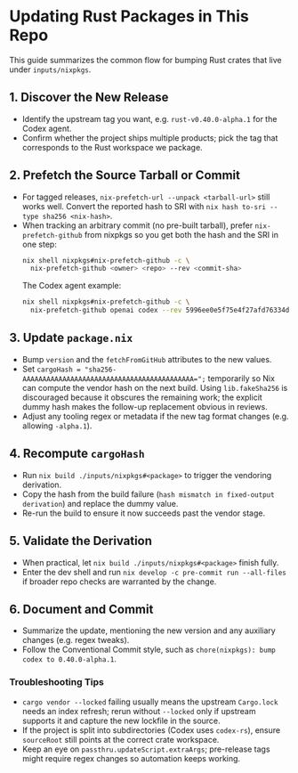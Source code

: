# Updating Rust Packages in This Repo

This guide summarizes the common flow for bumping Rust crates that live under `inputs/nixpkgs`.

## 1. Discover the New Release

- Identify the upstream tag you want, e.g. `rust-v0.40.0-alpha.1` for the Codex agent.
- Confirm whether the project ships multiple products; pick the tag that corresponds to the Rust workspace we package.

## 2. Prefetch the Source Tarball or Commit

- For tagged releases, `nix-prefetch-url --unpack <tarball-url>` still works well. Convert the reported hash to SRI with `nix hash to-sri --type sha256 <nix-hash>`.
- When tracking an arbitrary commit (no pre-built tarball), prefer `nix-prefetch-github` from nixpkgs so you get both the hash and the SRI in one step:
  ```sh
  nix shell nixpkgs#nix-prefetch-github -c \
    nix-prefetch-github <owner> <repo> --rev <commit-sha>
  ```
  The Codex agent example:
  ```sh
  nix shell nixpkgs#nix-prefetch-github -c \
    nix-prefetch-github openai codex --rev 5996ee0e5f75e4f27afd76334db78a33a7fec997
  ```

## 3. Update `package.nix`

- Bump `version` and the `fetchFromGitHub` attributes to the new values.
- Set `cargoHash = "sha256-AAAAAAAAAAAAAAAAAAAAAAAAAAAAAAAAAAAAAAAAAAA=";` temporarily so Nix can compute the vendor hash on the next build. Using `lib.fakeSha256` is discouraged because it obscures the remaining work; the explicit dummy hash makes the follow-up replacement obvious in reviews.
- Adjust any tooling regex or metadata if the new tag format changes (e.g. allowing `-alpha.1`).

## 4. Recompute `cargoHash`

- Run `nix build ./inputs/nixpkgs#<package>` to trigger the vendoring derivation.
- Copy the hash from the build failure (`hash mismatch in fixed-output derivation`) and replace the dummy value.
- Re-run the build to ensure it now succeeds past the vendor stage.

## 5. Validate the Derivation

- When practical, let `nix build ./inputs/nixpkgs#<package>` finish fully.
- Enter the dev shell and run `nix develop -c pre-commit run --all-files` if broader repo checks are warranted by the change.

## 6. Document and Commit

- Summarize the update, mentioning the new version and any auxiliary changes (e.g. regex tweaks).
- Follow the Conventional Commit style, such as `chore(nixpkgs): bump codex to 0.40.0-alpha.1`.

### Troubleshooting Tips

- `cargo vendor --locked` failing usually means the upstream `Cargo.lock` needs an index refresh; rerun without `--locked` only if upstream supports it and capture the new lockfile in the source.
- If the project is split into subdirectories (Codex uses `codex-rs`), ensure `sourceRoot` still points at the correct crate workspace.
- Keep an eye on `passthru.updateScript.extraArgs`; pre-release tags might require regex changes so automation keeps working.
